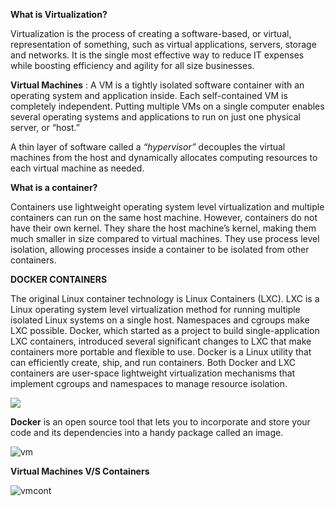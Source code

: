 **What is Virtualization?**

Virtualization is the process of creating a software-based, or virtual, representation of something, such as virtual applications, servers, storage and networks. It is the single most effective way to reduce IT expenses while boosting efficiency and agility for all size businesses.

**Virtual Machines** :
A VM is a tightly isolated software container with an operating system and application inside. Each self-contained VM is completely independent. Putting multiple VMs on a single computer enables several operating systems and applications to run on just one physical server, or “host.”

A thin layer of software called a *“hypervisor”* decouples the virtual machines from the host and dynamically allocates computing resources to each virtual machine as needed.

**What is a container?**


Containers use lightweight operating system level virtualization and multiple containers can run on the same host machine. However, containers do not have their own kernel. They share the host machine’s kernel, making them much smaller in size compared to virtual machines. They use process level isolation, allowing processes inside a container to be isolated from other containers.

**DOCKER CONTAINERS**

The original Linux container technology is Linux Containers (LXC). LXC is a Linux operating system level virtualization method for running multiple isolated Linux systems on a single host. Namespaces and cgroups make LXC possible.
Docker, which started as a project to build single-application LXC containers, introduced several significant changes to LXC that make containers more portable and flexible to use.
Docker is a Linux utility that can efficiently create, ship, and run containers.
Both Docker and LXC containers are user-space lightweight virtualization mechanisms that implement cgroups and namespaces to manage resource isolation.


![](https://user-images.githubusercontent.com/16256583/40974249-9daf21d2-68e4-11e8-8f11-85c5c03b41ac.jpg)



**Docker** is an open source tool that lets you to incorporate and store your code and its dependencies into a handy package called an image.



![vm](https://user-images.githubusercontent.com/16256583/40974242-974095ce-68e4-11e8-9d2e-82a2829f718d.jpg)


**Virtual Machines V/S Containers**

![vmcont](https://user-images.githubusercontent.com/16256583/40974226-895ccda6-68e4-11e8-800b-78586becb2b1.JPG)
